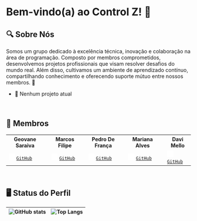 # Bem-vindo(a) ao Control Z! 🚀

## 🔍 Sobre Nós 
Somos um grupo dedicado à excelência técnica, inovação e colaboração na área de programação. Composto por membros comprometidos, desenvolvemos projetos profissionais que visam resolver desafios do mundo real. Além disso, cultivamos um ambiente de aprendizado contínuo, compartilhando conhecimento e oferecendo suporte mútuo entre nossos membros. 🤝
- 🛑 Nenhum projeto atual

&nbsp;
## 👥 Membros  
<table>
    <tr>
        <th colspan="2">Geovane Saraiva</th>
        <th></th>
        <th colspan="2">Marcos Filipe</th>
        <th></th>
        <th colspan="2">Pedro De França</th>
        <th></th>
        <th colspan="2">Mariana Alves</th>
        <th></th>
        <th colspan="2">Davi Mello</th>
    </tr>
    <tr>
        <td colspan="2"><img src="github-mark-white.svg" width="17" height="17" /> <code><a href="https://github.com/0LostConnection">GitHub</a></code></td>
        <td></td>
        <td colspan="2"><img src="github-mark-white.svg" width="17" height="17" /> <code><a href="https://github.com/Kanelaaa">GitHub</a></code></td>
        <td></td>
        <td colspan="2"><img src="github-mark-white.svg" width="17" height="17" /> <code><a href="https://github.com/ControlZ-DevTeam">GitHub</a></code></td>
        <td></td>
        <td colspan="2"><img src="github-mark-white.svg" width="17" height="17" /> <code><a href="https://github.com/ControlZ-DevTeam">GitHub</a></code></td>
        <td></td>
        <td colspan="2"><img src="github-mark-white.svg" width="17" height="17" /> <code><a href="https://github.com/ControlZ-DevTeam">GitHub</a></code></td>
</table>

&nbsp;
## 🖥 Status do Perfil
| ![GitHub stats](https://github-readme-stats.vercel.app/api?username=ControlZ-DevTeam&show_icons=true&theme=solarized-light&bg_color=fdf6e3&title_color=773c39&text_color=f3961e) | ![Top Langs](https://github-readme-stats.vercel.app/api/top-langs/?username=ControlZ-DevTeam&layout=compact&theme=solarized-light&bg_color=fdf6e3&title_color=773c39&text_color=f3961e)|
| ------- | ------- |


